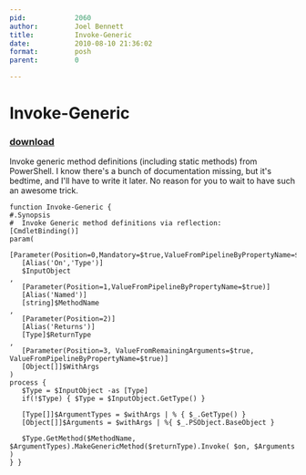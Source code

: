 ```yaml
---
pid:            2060
author:         Joel Bennett
title:          Invoke-Generic
date:           2010-08-10 21:36:02
format:         posh
parent:         0

---
```


# Invoke-Generic

### [download](//scripts/2060.ps1)

Invoke generic method definitions (including static methods) from PowerShell.
I know there's a bunch of documentation missing, but it's bedtime, and I'll have to write it later. No reason for you to wait to have such an awesome trick.

```posh
function Invoke-Generic {
#.Synopsis
#  Invoke Generic method definitions via reflection:
[CmdletBinding()]
param( 
   [Parameter(Position=0,Mandatory=$true,ValueFromPipelineByPropertyName=$true)]
   [Alias('On','Type')]
   $InputObject
,
   [Parameter(Position=1,ValueFromPipelineByPropertyName=$true)]
   [Alias('Named')]
   [string]$MethodName
,
   [Parameter(Position=2)]
   [Alias('Returns')]
   [Type]$ReturnType
, 
   [Parameter(Position=3, ValueFromRemainingArguments=$true, ValueFromPipelineByPropertyName=$true)]
   [Object[]]$WithArgs
)
process {
   $Type = $InputObject -as [Type]
   if(!$Type) { $Type = $InputObject.GetType() }
   
   [Type[]]$ArgumentTypes = $withArgs | % { $_.GetType() }   
   [Object[]]$Arguments = $withArgs | %{ $_.PSObject.BaseObject }
   
   $Type.GetMethod($MethodName, $ArgumentTypes).MakeGenericMethod($returnType).Invoke( $on, $Arguments )
} }
```
